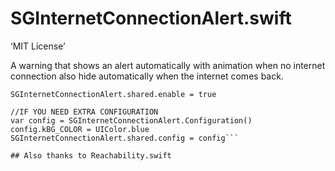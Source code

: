 # SGInternetConnectionAlert.swift

‘MIT License’

A warning that shows an alert automatically with animation when no internet connection also hide automatically when the internet comes back.

```
SGInternetConnectionAlert.shared.enable = true  

//IF YOU NEED EXTRA CONFIGURATION
var config = SGInternetConnectionAlert.Configuration()
config.kBG_COLOR = UIColor.blue
SGInternetConnectionAlert.shared.config = config```

## Also thanks to Reachability.swift
